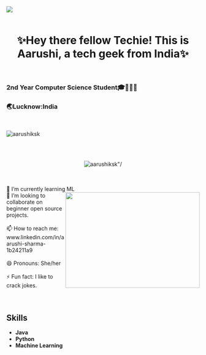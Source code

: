 <img src="https://github.com/mayankchaudhary26/Cool-Readme-ideas/blob/master/data/octocat/daftpunktocat-thomas.gif"/>
<br></br>
<h1><center>✨Hey there fellow Techie! This is Aarushi, a tech geek from India✨</center></h1>
<br>
<h3>2nd Year Computer Science Student🎓👩🏾‍🎓</h3>
<h3>🌏Lucknow:India</h3>
<br>                                           
<p align="left"><img src="https://komarev.com/ghpvc/?username=aarushiksk&label=Profile%20views&color=0e75b6&style=flat" alt="aarushiksk" /> </p>
<br></br>
<p align="center"><img src="https://github-readme-stats.vercel.app/api?username=aarushiksk&theme=synthwave" alt=aarushiksk"/></p>
<br></br>
 🌱 I’m currently learning ML 
<br> 
<img src="https://user-images.githubusercontent.com/92772439/194034977-5211d858-9b01-48d1-9f34-3d010f42ea1b.gif" align="right" width=350 height=250/>
👯 I’m looking to collaborate on beginner open source projects.
<br>
<br>
📫 How to reach me: www.linkedin.com/in/aarushi-sharma-1b24211a9
<br>
<br>
 😄 Pronouns: She/her
<br>
<br>
⚡ Fun fact: I like to crack jokes.
<br>
<br>
<br>
<h2><italic>Skills</italic></h2>

- **Java** 
- **Python**
- **Machine Learning**

